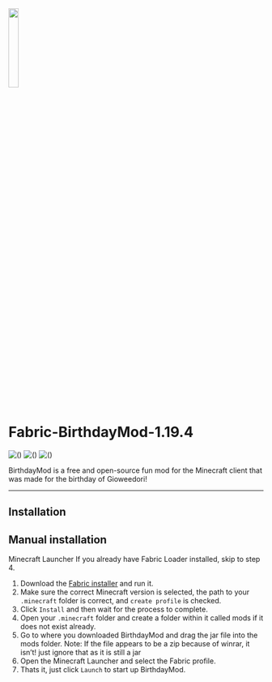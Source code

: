 <img src="https://github.com/frozesentic/Fabric-BirthdayMod-1.19.4/assets/99868523/14124613-cd49-4b7a-8058-0b5e0b8a3914.png" width=20% height=20%>

# Fabric-BirthdayMod-1.19.4

![()](https://img.shields.io/badge/game%20vesion-1.19.4-brightgreen) ![()](https://img.shields.io/badge/lincense-CC0--1.0-yellow) ![()](https://img.shields.io/badge/loader-Fabric-red)

BirthdayMod is a free and open-source fun mod for the Minecraft client that was made for the birthday of Gioweedori!
_______

## Installation
## Manual installation
Minecraft Launcher
If you already have Fabric Loader installed, skip to step 4.

1. Download the [Fabric installer](https://fabricmc.net/use/installer/) and run it.
2. Make sure the correct Minecraft version is selected, the path to your `.minecraft` folder is correct, and `create profile` is checked.
3. Click `Install` and then wait for the process to complete.
4. Open your `.minecraft` folder and create a folder within it called mods if it does not exist already.
5. Go to where you downloaded BirthdayMod and drag the jar file into the mods folder.
   Note: If the file appears to be a zip because of winrar, it isn’t! just ignore that as it is still a jar
6. Open the Minecraft Launcher and select the Fabric profile.
7. Thats it, just click `Launch` to start up BirthdayMod.
